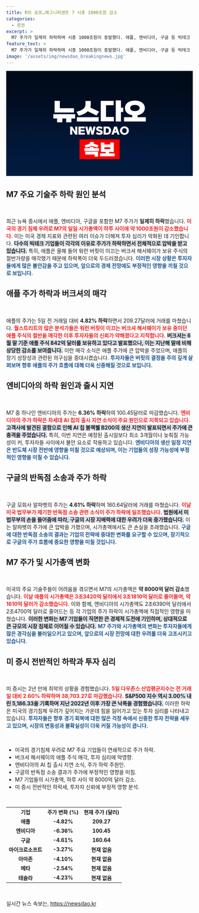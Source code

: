 ```yaml
---
title: R의 공포…매그니피센트 7 시총 1000조원 감소
categories:
  - 증권
excerpt: >
  M7 주가가 일제히 하락하며 시총 1000조원이 증발했다. 애플, 엔비디아, 구글 등 빅테크 기업들이 경기 침체 우려 속에서 급락한 가운데, 버크셔의 매도와 엔비디아의 AI 칩 출시 지연이 주요 원인으로 지목됐다.
feature_text: >
  M7 주가가 일제히 하락하며 시총 1000조원이 증발했다. 애플, 엔비디아, 구글 등 빅테크 기업들이 경기 침체 우려 속에서 급락한 가운데, 버크셔의 매도와 엔비디아의 AI 칩 출시 지연이 주요 원인으로 지목됐다.
image: '/assets/img/newsdao_breakingnews.jpg'
---
```


<p><img src="/assets/img/newsdao_breakingnews.jpg" alt="implanttips 속보" /></p>

<h2 data-ke-size="size26">M7 주요 기술주 하락 원인 분석</h2>

<p data-ke-size="size16">&nbsp;</p>

<p>최근 뉴욕 증시에서 애플, 엔비디아, 구글을 포함한 M7 주가가 <strong>일제히 하락</strong>했습니다. <b><span style="color: #ee2323;">미국의 경기 침체 우려로 M7의 일일 시가총액이 하루 사이에 약 1000조원이 감소했습니다.</span></b> 이는 미국 경제 지표와 관련된 여러 이슈가 더해져 투자 심리가 악화된 데 기인합니다. <b><span style="background-color: #21538527;">다수의 빅테크 기업들이 각각의 이유로 주가가 하락하면서 전체적으로 압박을 받고 있습니다.</span></b> 특히, 애플은 올해 들어 워런 버핏이 이끄는 버크셔 해서웨이가 보유 주식의 절반가량을 매각했기 때문에 하락폭이 더욱 두드러졌습니다. <b><span style="color: #1a5490;">이러한 시장 상황은 투자자들에게 많은 불안감을 주고 있으며, 앞으로의 경제 전망에도 부정적인 영향을 끼칠 것으로 보입니다.</span></b></p>

<h2 data-ke-size="size26">애플 주가 하락과 버크셔의 매각</h2>

<p data-ke-size="size16">&nbsp;</p>

<p>애플의 주가는 5일 전 거래일 대비 <strong>4.82% 하락</strong>하면서 209.27달러에 거래를 마쳤습니다. <b><span style="color: #ee2323;">월스트리트의 많은 분석가들은 워런 버핏이 이끄는 버크셔 해서웨이가 보유 중이던 애플 주식의 절반을 매각한 이후 투자자들의 신뢰가 약해졌다고 지적합니다.</span></b>  <b><span style="background-color: #21538527;">버크셔는 6월 말 기준 애플 주식 842억 달러를 보유하고 있다고 발표했으나, 이는 지난해 말에 비해 상당한 감소를 보여줍니다.</span></b> 이런 매각 소식은 애플 주가에 큰 압박을 주었으며, 애플의 장기 성장성과 관련된 의구심을 증대시켰습니다. <b><span style="color: #1a5490;">투자자들은 버핏의 결정을 주의 깊게 살펴보며 향후 애플의 주가 흐름에 대해 더욱 신중해질 것으로 보입니다.</span></b></p>

<h2 data-ke-size="size26">엔비디아의 하락 원인과 출시 지연</h2>

<p data-ke-size="size16">&nbsp;</p>

<p>M7 중 하나인 엔비디아의 주가는 <strong>6.36% 하락</strong>하여 100.45달러로 마감했습니다. <b><span style="color: #ee2323;">엔비디아의 주가 하락은 차세대 AI 칩의 출시 지연 소식이 주요 원인으로 지목되고 있습니다.</span></b> <b><span style="background-color: #21538527;">고객사에 발견된 결함으로 인해 AI 칩 블랙웰 B200의 생산 지연이 발표되면서 주가에 큰 충격을 주었습니다.</span></b> 특히, 이번 지연은 예정된 출시일보다 최소 3개월이나 늦춰질 가능성이 커, 투자자들 사이에서 불안 요소로 작용하고 있습니다. <b><span style="color: #1a5490;">엔비디아의 생산 일정 지연은 반도체 시장 전반에 영향을 미칠 것으로 예상되며, 이는 기업들의 성장 가능성에 부정적인 영향을 미칠 수 있습니다.</span></b></p>

<h2 data-ke-size="size26">구글의 반독점 소송과 주가 하락</h2>

<p data-ke-size="size16">&nbsp;</p>

<p>구글 모회사 알파벳의 주가는 <strong>4.61% 하락</strong>하며 160.64달러에 거래를 마쳤습니다. <b><span style="color: #ee2323;">이날 미국 법무부가 제기한 반독점 소송 관련 소식이 주가 하락에 일조했습니다.</span></b> <b><span style="background-color: #21538527;">법원에서 미 법무부의 손을 들어줌에 따라, 구글의 시장 지배력에 대한 우려가 더욱 증가했습니다.</span></b> 이는 알파벳의 주가에 큰 압박을 가했으며, 시가총액에서도 큰 손실을 초래했습니다. <b><span style="color: #1a5490;">구글에 대한 반독점 소송의 결과는 기업의 전략에 중대한 변화를 요구할 수 있으며, 장기적으로 구글의 주가 흐름에 중요한 영향을 미칠 것입니다.</span></b></p>

<h2 data-ke-size="size26">M7 주가 및 시가총액 변화</h2>

<p data-ke-size="size16">&nbsp;</p>

<p>미국의 주요 기술주들이 어려움을 겪으면서 M7의 시가총액은 <strong>약 8000억 달러 감소</strong>했습니다. <b><span style="color: #ee2323;">이날 애플의 시가총액은 3조3420억 달러에서 3조1810억 달러로 줄어들며, 약 1610억 달러가 감소했습니다.</span></b> 이와 함께, 엔비디아의 시가총액도 2조6390억 달러에서 2조4700억 달러로 줄어드는 등 각 기업의 주가 하락이 시가총액에 직접적인 영향을 미쳤습니다. <b><span style="background-color: #21538527;">이러한 변화는 M7 기업들이 직면한 큰 경제적 도전에 기인하며, 상대적으로 큰 규모의 시장 침체로 이어질 수 있습니다.</span></b> <b><span style="color: #1a5490;">M7 주가와 시가총액의 변화는 투자자들에게 많은 경각심을 불러일으키고 있으며, 앞으로의 시장 전망에 대한 우려를 더욱 고조시키고 있습니다.</span></b></p>

<h2 data-ke-size="size26">미 증시 전반적인 하락과 투자 심리</h2>

<p data-ke-size="size16">&nbsp;</p>

<p>미 증시는 2년 만에 최악의 상황을 경험했습니다. <b><span style="color: #ee2323;">5일 다우존스 산업평균지수는 전 거래일 대비 <strong>2.60% 하락</strong>하며 38,703.27로 마감했습니다.</span></b> <b><span style="background-color: #21538527;">S&amp;P500 지수 역시 3.00% 내린 5,186.33을 기록하며 지난 2022년 이후 가장 큰 낙폭을 경험했습니다.</span></b> 이러한 하락은 미국의 경기침체 우려가 깊어지는 가운데 힘을 잃어가고 있는 투자 심리를 나타내고 있습니다. <b><span style="color: #1a5490;">투자자들은 향후 경기 회복에 대한 많은 걱정 속에서 신중한 투자 전략을 세우고 있으며, 시장의 변동성과 불확실성이 더욱 커질 가능성이 큽니다.</span></b></p>

<p data-ke-size="size16">&nbsp;</p>

<p><ul>
        <li>미국의 경기침체 우려로 M7 주요 기업들이 연쇄적으로 주가 하락.</li>
        <li>버크셔 해서웨이의 애플 주식 매각, 투자 심리에 악영향.</li>
        <li>엔비디아의 AI 칩 출시 지연 소식, 주가 하락 주원인.</li>
        <li>구글의 반독점 소송 결과가 주가에 부정적인 영향을 미침.</li>
        <li>M7 기업들의 시가총액, 하루 사이 약 8000억 달러 감소.</li>
        <li>미 증시 전반적인 하락세, 투자자 신뢰에 부정적 영향 분석.</li>
  </ul></p>

<p data-ke-size="size16">&nbsp;</p>

<table style="width:100%; border-collapse:collapse;">
  <tr>
    <td style="text-align: center; height: 17px;"><b>기업</b></td>
    <td style="text-align: center; height: 17px;"><b>주가 변화 (%)</b></td>
    <td style="text-align: center; height: 17px;"><b>현재 주가 (달러)</b></td>
  </tr>
  <tr>
    <td style="text-align: center; height: 17px;"><b>애플</b></td>
    <td style="text-align: center; height: 17px;"><b>-4.82%</b></td>
    <td style="text-align: center; height: 17px;"><b>209.27</b></td>
  </tr>
  <tr>
    <td style="text-align: center; height: 17px;"><b>엔비디아</b></td>
    <td style="text-align: center; height: 17px;"><b>-6.36%</b></td>
    <td style="text-align: center; height: 17px;"><b>100.45</b></td>
  </tr>
  <tr>
    <td style="text-align: center; height: 17px;"><b>구글</b></td>
    <td style="text-align: center; height: 17px;"><b>-4.61%</b></td>
    <td style="text-align: center; height: 17px;"><b>160.64</b></td>
  </tr>
  <tr>
    <td style="text-align: center; height: 17px;"><b>마이크로소프트</b></td>
    <td style="text-align: center; height: 17px;"><b>-3.27%</b></td>
    <td style="text-align: center; height: 17px;"><b>현재 없음</b></td>
  </tr>
  <tr>
    <td style="text-align: center; height: 17px;"><b>아마존</b></td>
    <td style="text-align: center; height: 17px;"><b>-4.10%</b></td>
    <td style="text-align: center; height: 17px;"><b>현재 없음</b></td>
  </tr>
  <tr>
    <td style="text-align: center; height: 17px;"><b>메타</b></td>
    <td style="text-align: center; height: 17px;"><b>-2.54%</b></td>
    <td style="text-align: center; height: 17px;"><b>현재 없음</b></td>
  </tr>
  <tr>
    <td style="text-align: center; height: 17px;"><b>테슬라</b></td>
    <td style="text-align: center; height: 17px;"><b>-4.23%</b></td>
    <td style="text-align: center; height: 17px;"><b>현재 없음</b></td>
  </tr>
</table>

<p data-ke-size="size16">&nbsp;</p>
실시간 뉴스 속보는, <a href="https://newsdao.kr" rel="dofollow">https://newsdao.kr</a>


